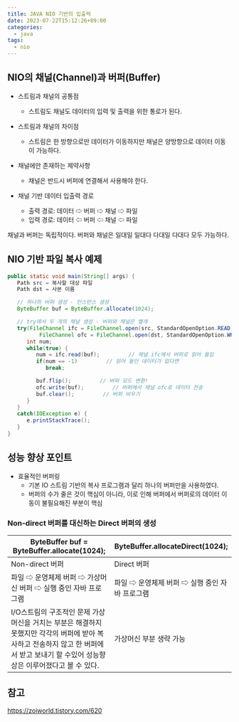 ```yaml
---
title: JAVA NIO 기반의 입출력
date: 2023-07-22T15:12:26+09:00
categories:
  - java
tags: 
  - nio
---
```


## NIO의 채널(Channel)과 버퍼(Buffer)
- 스트림과 채널의 공통점
  - 스트림도 채널도 데이터의 입력 및 출력을 위한 통로가 된다.

- 스트림과 채널의 차이점
  - 스트림은 한 방향으로만 데이터가 이동하지만 채널은 양방향으로 데이터 이동이 가능하다.

- 채널에만 존재하는 제약사항
  - 채널은 반드시 버퍼에 연결해서 사용해야 한다.

- 채널 기반 데이터 입출력 경로
  - 출력 경로: 데이터 ⇨ 버퍼 ⇨ 채널 ⇨ 파일
  - 입력 경로: 데이터 ⇦ 버퍼 ⇦ 채널 ⇦ 파일

채널과 버퍼는 독립적이다. 버퍼와 채널은 일대일 일대다 다대일 다대다 모두 가능하다.

## NIO 기반 파일 복사 예제

```java
public static void main(String[] args) {
   Path src = 복사할 대상 파일
   Path dst = 사본 이름 

   // 하나의 버퍼 생성 - 인스턴스 생성
   ByteBuffer buf = ByteBuffer.allocate(1024);

   // try에서 두 개의 채널 생성 - 버퍼와 채널은 별개
   try(FileChannel ifc = FileChannel.open(src, StandardOpenOption.READ);
          FileChannel ofc = FileChannel.open(dst, StandardOpenOption.WRITE, StandardOpenOption.CREATE)) {
      int num;
      while(true) {
         num = ifc.read(buf);         // 채널 ifc에서 버퍼로 읽어 들임
         if(num == -1)         // 읽어 들인 데이터가 없다면
            break;

         buf.flip();         // 버퍼 모드 변환!
         ofc.write(buf);         // 버퍼에서 채널 ofc로 데이터 전송
         buf.clear();         // 버퍼 비우기
      }
   }
   catch(IOException e) {
      e.printStackTrace();
   }
}
```

## 성능 향상 포인트

- 효율적인 버퍼링
  - 기본 IO 스트림 기반의 복사 프로그램과 달리 하나의 버퍼만을 사용하였다.
  - 버퍼의 수가 줄은 것이 핵심이 아니라, 이로 인해 버퍼에서 버퍼로의 데이터 이동이 불필요해진 부분이 핵심

### Non-direct 버퍼를 대신하는 Direct 버퍼의 생성

|ByteBuffer buf = ByteBuffer.allocate(1024);|ByteBuffer.allocateDirect(1024);|
|---|---|
|Non-direct 버퍼|Direct 버퍼|
|파일 ⇨ 운영체제 버퍼 ⇨ 가상머신 버퍼 ⇨ 실행 중인 자바 프로그램|파일 ⇨ 운영체제 버퍼 ⇨ 실행 중인 자바 프로그램|
|I/O스트림의 구조적인 문제 가상머신을 거치는 부분은 해결하지 못했지만 각각의 버퍼에 받아 복사하고 전송하지 않고 한 버퍼에서 받고 보내기 할 수있어 성능향상은 이루어졌다고 볼 수 있다.|가상머신 부분 생략 가능|

## 참고
https://zoiworld.tistory.com/620
